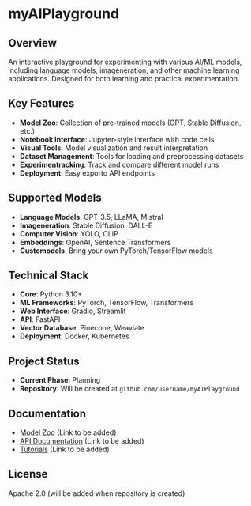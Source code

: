 # myAIPlayground

## Overview
An interactive playground for experimenting with various AI/ML models, including language models, imageneration, and other machine learning applications. Designed for both learning and practical experimentation.

## Key Features
- **Model Zoo**: Collection of pre-trained models (GPT, Stable Diffusion, etc.)
- **Notebook Interface**: Jupyter-style interface with code cells
- **Visual Tools**: Model visualization and result interpretation
- **Dataset Management**: Tools for loading and preprocessing datasets
- **Experimentracking**: Track and compare different model runs
- **Deployment**: Easy exporto API endpoints

## Supported Models
- **Language Models**: GPT-3.5, LLaMA, Mistral
- **Imageneration**: Stable Diffusion, DALL-E
- **Computer Vision**: YOLO, CLIP
- **Embeddings**: OpenAI, Sentence Transformers
- **Customodels**: Bring your own PyTorch/TensorFlow models

## Technical Stack
- **Core**: Python 3.10+
- **ML Frameworks**: PyTorch, TensorFlow, Transformers
- **Web Interface**: Gradio, Streamlit
- **API**: FastAPI
- **Vector Database**: Pinecone, Weaviate
- **Deployment**: Docker, Kubernetes

## Project Status
- **Current Phase**: Planning
- **Repository**: Will be created at `github.com/username/myAIPlayground`

## Documentation
- [Model Zoo](#) (Link to be added)
- [API Documentation](#) (Link to be added)
- [Tutorials](#) (Link to be added)

## License
Apache 2.0 (will be added when repository is created)
